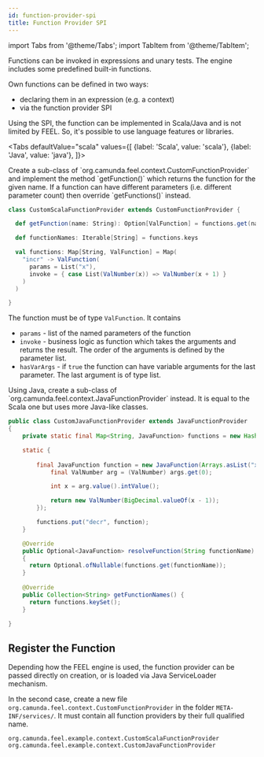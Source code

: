 ```yaml
---
id: function-provider-spi
title: Function Provider SPI
---
```


import Tabs from '@theme/Tabs';
import TabItem from '@theme/TabItem';

Functions can be invoked in expressions and unary tests. The engine includes some predefined built-in functions.

Own functions can be defined in two ways:
* declaring them in an expression (e.g. a context)
* via the function provider SPI

Using the SPI, the function can be implemented in Scala/Java and is not limited by FEEL. So, it's possible to use language features or libraries.  

<Tabs
  defaultValue="scala"
  values={[
    {label: 'Scala', value: 'scala'},
    {label: 'Java', value: 'java'},
  ]}>
  
<TabItem value="scala">
Create a sub-class of `org.camunda.feel.context.CustomFunctionProvider` and implement the method `getFunction()` which returns the function for the given name. If a function can have different parameters (i.e. different parameter count) then override `getFunctions()` instead.

```scala
class CustomScalaFunctionProvider extends CustomFunctionProvider {

  def getFunction(name: String): Option[ValFunction] = functions.get(name)

  def functionNames: Iterable[String] = functions.keys

  val functions: Map[String, ValFunction] = Map(
    "incr" -> ValFunction(
      params = List("x"),
      invoke = { case List(ValNumber(x)) => ValNumber(x + 1) }
    )
  )

}
```
    
The function must be of type `ValFunction`. It contains
* `params` - list of the named parameters of the function
* `invoke` - business logic as function which takes the arguments and returns the result. The order of the arguments is defined by the parameter list.  
* `hasVarArgs` - if `true` the function can have variable arguments for the last parameter. The last argument is of type list. 

</TabItem>
<TabItem value="java">
Using Java, create a sub-class of `org.camunda.feel.context.JavaFunctionProvider` instead. It is equal to the Scala one but uses more Java-like classes. 

```java
public class CustomJavaFunctionProvider extends JavaFunctionProvider
{
    private static final Map<String, JavaFunction> functions = new HashMap<>();

    static {
    
        final JavaFunction function = new JavaFunction(Arrays.asList("x"), args -> {
            final ValNumber arg = (ValNumber) args.get(0);

            int x = arg.value().intValue();

            return new ValNumber(BigDecimal.valueOf(x - 1));
        });

        functions.put("decr", function);
    }

    @Override
    public Optional<JavaFunction> resolveFunction(String functionName)
    {
      return Optional.ofNullable(functions.get(functionName));
    }
 
    @Override
    public Collection<String> getFunctionNames() {
      return functions.keySet();
    }

}
```
</TabItem>
</Tabs>

## Register the Function

Depending how the FEEL engine is used, the function provider can be passed directly on creation, or is loaded via Java ServiceLoader mechanism. 

In the second case, create a new file `org.camunda.feel.context.CustomFunctionProvider` in the folder `META-INF/services/`. It must contain all function providers by their full qualified name.

```
org.camunda.feel.example.context.CustomScalaFunctionProvider
org.camunda.feel.example.context.CustomJavaFunctionProvider
```
